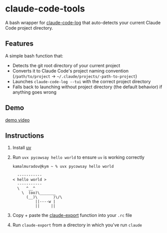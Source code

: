 # claude-code-tools

A bash wrapper for [claude-code-log](https://github.com/daaain/claude-code-log) that auto-detects your current Claude Code project directory.

## Features

A simple bash function that:

- Detects the git root directory of your current project
- Converts it to Claude Code's project naming convention (`/path/to/project` → `~/.claude/projects/-path-to-project`)
- Launches `claude-code-log --tui` with the correct project directory
- Falls back to launching without project directory (the default behavior) if anything goes wrong

## Demo

[demo video](https://github.com/user-attachments/assets/50600ef8-4958-44eb-8527-876957618939)

## Instructions

1. Install [uv](https://docs.astral.sh/uv/)

2. Run `uvx pycowsay hello world` to ensure `uv` is working correctly

   ```
   kamalmuradov@kym ~ % uvx pycowsay hello world

     -----------
   < hello world >
     -----------
     \   ^__^
       \  (oo)\_______
         (__)\       )\/\
             ||----w |
             ||     ||
   ```

3. Copy + paste the [claude-export](./claude-export) function into your `.rc` file

4. Run `claude-export` from a directory in which you've run `claude`
